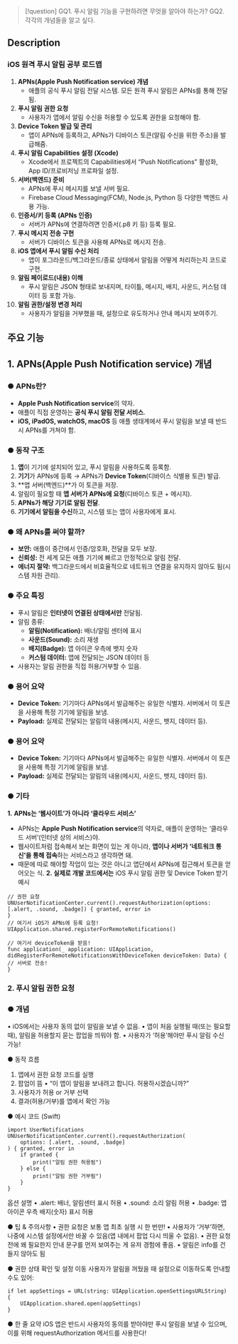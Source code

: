 >[!question]
>GQ1. 푸시 알림 기능을 구현하려면 무엇을 알아야 하는가?
>GQ2. 각각의 개념들을 알고 싶다.

## Description
### **iOS 원격 푸시 알림 공부 로드맵**
1. **APNs(Apple Push Notification service) 개념**
    - 애플의 공식 푸시 알림 전달 시스템. 모든 원격 푸시 알림은 APNs를 통해 전달됨.
2. **푸시 알림 권한 요청**
    - 사용자가 앱에서 알림 수신을 허용할 수 있도록 권한을 요청해야 함.
3. **Device Token 발급 및 관리**
    - 앱이 APNs에 등록하고, APNs가 디바이스 토큰(알림 수신을 위한 주소)을 발급해줌.
4. **푸시 알림 Capabilities 설정 (Xcode)**
    - Xcode에서 프로젝트의 Capabilities에서 “Push Notifications” 활성화, App ID/프로비저닝 프로파일 설정.
5. **서버(백엔드) 준비**
    - APNs에 푸시 메시지를 보낼 서버 필요.
    - Firebase Cloud Messaging(FCM), Node.js, Python 등 다양한 백엔드 사용 가능.
6. **인증서/키 등록 (APNs 인증)**
    - 서버가 APNs에 연결하려면 인증서(.p8 키 등) 등록 필요.
7. **푸시 메시지 전송 구현**
    - 서버가 디바이스 토큰을 사용해 APNs로 메시지 전송.
8. **iOS 앱에서 푸시 알림 수신 처리**
    - 앱이 포그라운드/백그라운드/종료 상태에서 알림을 어떻게 처리하는지 코드로 구현.
9. **알림 페이로드(내용) 이해**
    - 푸시 알림은 JSON 형태로 보내지며, 타이틀, 메시지, 배지, 사운드, 커스텀 데이터 등 포함 가능.
10. **알림 권한/설정 변경 처리**
    - 사용자가 알림을 거부했을 때, 설정으로 유도하거나 안내 메시지 보여주기.

## 주요 기능
## **1. APNs(Apple Push Notification service) 개념**
### **● APNs란?**
- **Apple Push Notification service**의 약자.
- 애플이 직접 운영하는 **공식 푸시 알림 전달 서비스**.
- **iOS, iPadOS, watchOS, macOS** 등 애플 생태계에서 푸시 알림을 보낼 때 반드시 APNs를 거쳐야 함.
### **● 동작 구조**
1. **앱**이 기기에 설치되어 있고, 푸시 알림을 사용하도록 등록함.
2. **기기**가 APNs에 등록 → APNs가 **Device Token**(디바이스 식별용 토큰) 발급.
3. **앱 서버(백엔드)**가 이 토큰을 저장.
4. 알림이 필요할 때 **앱 서버가 APNs에 요청**(디바이스 토큰 + 메시지).
5. **APNs가 해당 기기로 알림 전달**.
6. **기기에서 알림을 수신**하고, 시스템 또는 앱이 사용자에게 표시.

### **● 왜 APNs를 써야 할까?**
- **보안:** 애플이 중간에서 인증/암호화, 전달을 모두 보장.
- **신뢰성:** 전 세계 모든 애플 기기에 빠르고 안정적으로 알림 전달.
- **에너지 절약:** 백그라운드에서 비효율적으로 네트워크 연결을 유지하지 않아도 됨(시스템 차원 관리).

### **● 주요 특징**
- 푸시 알림은 **인터넷이 연결된 상태에서만** 전달됨.
- 알림 종류:
    - **알림(Notification):** 배너/알림 센터에 표시
    - **사운드(Sound):** 소리 재생
    - **배지(Badge):** 앱 아이콘 우측에 뱃지 숫자
    - **커스텀 데이터:** 앱에 전달되는 JSON 데이터 등
- 사용자는 알림 권한을 직접 허용/거부할 수 있음.

### **● 용어 요약**
- **Device Token:** 기기마다 APNs에서 발급해주는 유일한 식별자. 서버에서 이 토큰을 사용해 특정 기기에 알림을 보냄.
- **Payload:** 실제로 전달되는 알림의 내용(메시지, 사운드, 뱃지, 데이터 등).

### **● 용어 요약**
- **Device Token:** 기기마다 APNs에서 발급해주는 유일한 식별자. 서버에서 이 토큰을 사용해 특정 기기에 알림을 보냄.
- **Payload:** 실제로 전달되는 알림의 내용(메시지, 사운드, 뱃지, 데이터 등).

### **● 기타**
**1.** **APNs는 ‘웹사이트’가 아니라 ‘클라우드 서비스’**
- APNs는 **Apple Push Notification service**의 약자로, 애플이 운영하는 ‘클라우드 서버’(인터넷 상의 서비스)야.
- 웹사이트처럼 접속해서 보는 화면이 있는 게 아니라, **앱이나 서버가 ‘네트워크 통신’을 통해 접속**하는 서비스라고 생각하면 돼.
- 때문에 따로 해야할 작업이 있는 것은 아니고 앱단에서 APNs에 접근해서 토큰을 얻어오는 식.
**2. 실제로 개발 코드에서는**
 iOS 푸시 알림 권한 및 Device Token 받기 예시
```
// 권한 요청
UNUserNotificationCenter.current().requestAuthorization(options: [.alert, .sound, .badge]) { granted, error in
}
// 여기서 iOS가 APNs에 등록 요청!
UIApplication.shared.registerForRemoteNotifications()

// 여기서 deviceToken을 받음!
func application(_ application: UIApplication, didRegisterForRemoteNotificationsWithDeviceToken deviceToken: Data) {
// 서버로 전송!
}
```


### **2. 푸시 알림 권한 요청**
### ● 개념
• iOS에서는 사용자 동의 없이 알림을 보낼 수 없음.
• 앱이 처음 실행될 때(또는 필요할 때), 알림을 허용할지 묻는 팝업을 띄워야 함.
• 사용자가 ‘허용’해야만 푸시 알림 수신 가능!

● 동작 흐름
1. 앱에서 권한 요청 코드를 실행
2. 팝업이 뜸
• “이 앱이 알림을 보내려고 합니다. 허용하시겠습니까?”
3. 사용자가 허용 or 거부 선택
4. 결과(허용/거부)를 앱에서 확인 가능

● 예시 코드 (Swift)
```
import UserNotifications
UNUserNotificationCenter.current().requestAuthorization(
    options: [.alert, .sound, .badge]
) { granted, error in
    if granted {
        print("알림 권한 허용됨")
    } else {
        print("알림 권한 거부됨")
    }
}
```

옵션 설명
• .alert: 배너, 알림센터 표시 허용
• .sound: 소리 알림 허용
• .badge: 앱 아이콘 우측 배지(숫자) 표시 허용


● 팁 & 주의사항
• 권한 요청은 보통 앱 최초 실행 시 한 번만!
• 사용자가 ‘거부’하면, 나중에 시스템 설정에서만 바꿀 수 있음(앱 내에서 팝업 다시 띄울 수 없음).
• 권한 요청 전에 왜 필요한지 안내 문구를 먼저 보여주는 게 유저 경험에 좋음.
• 알림은 info를 건들지 않아도 됨


● 권한 상태 확인 및 설정 이동
사용자가 알림을 꺼뒀을 때 설정으로 이동하도록 안내할 수도 있어:
```
if let appSettings = URL(string: UIApplication.openSettingsURLString) {
    UIApplication.shared.open(appSettings)
}
```

● 한 줄 요약
iOS 앱은 반드시 사용자의 동의를 받아야만 푸시 알림을 보낼 수 있으며,
이를 위해 requestAuthorization 메서드를 사용한다!

